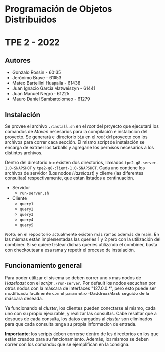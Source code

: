 # Programación de Objetos Distribuidos

# TPE 2 - 2022

## Autores

+ Gonzalo Rossin - 60135
+ Jerónimo Brave - 61053
+ Mateo Bartellini Huapalla - 61438
+ Juan Ignacio Garcia Matweiszyn - 61441
+ Juan Manuel Negro - 61225
+ Mauro Daniel Sambartolomeo - 61279

## Instalación

Se provee el archivo `./install.sh` en el _root_ del proyecto que ejecutará los comandos de _Maven_
necesarios para la compilación e instalación del proyecto. Se generará el directorio `bin` en el
_root_ del proyecto con los archivos para correr cada sección. El mismo script de instalación se encarga
de extraer los tarballs y agregarle los permisos necesarios a los distintos archivos.

Dentro del directorio `bin` existen dos directorios, llamados `tpe2-g8-server-1.0-SNAPSHOT` y
`tpe2-g8-client-1.0-SNAPSHOT`. Cada uno contiene los archivos de servidor (Los nodos _Hazelcast_) y cliente (las diferentes consultas) respectivamente,
que estan listados a continuación.

+ Servidor
    + `run-server.sh`
+ Cliente
    + `query1`
    + `query2`
    + `query3`
    + `query4`
    + `query5`
    
_Nota:_ en el repositorio actualmente existen más ramas además de main. En las mismas están implementadas las queries 1 y 2 pero con la utilización del combiner. Si se quiere testear dichas queries utilizando el combiner, basta con checkoutear a esa rama y repetir el proceso de instalación.

## Funcionamiento general
Para poder utilizar el sistema se deben correr uno o mas nodos de _Hazelcast_ con
el _script_ `./run-server`. Por default los nodos escuchan por otros nodos con la máscara de interfaces "127.0.0.*", 
pero esto puede ser modificado facilmente con el parametro -DaddressMask seguido de la máscara deseada.

Ya funcionando el _cluster_, los clientes pueden conectarse al mismo, cada uno con su propio ejecutable, y realizar
las consultas. Cabe resaltar que a despues de cada consulta, los datos cargados al _cluster_ son eliminados para que cada consulta
tenga su propia informacion de entrada.

**Importante**: los scripts deben correrse dentro de los directorios en los que están creados para su
funcionamiento. Además, los mismos se deben correr con los comandos que se ejemplifican en la consigna.
